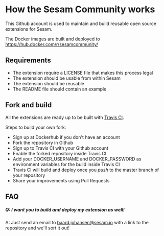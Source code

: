 # How the Sesam Community works

This Github account is used to maintain and build reusable open source extensions for Sesam.

The Docker images are built and deployed to https://hub.docker.com/r/sesamcommunity/

## Requirements

- The extension require a LICENSE file that makes this process legal
- The extension should be usable from within Sesam
- The extension should be reusable
- The README file should contain an example

## Fork and build

All the extensions are ready up to be built with [Travis CI](http://travis-ci.org/).

Steps to build your own fork:
* Sign up at Dockerhub if you don't have an account
* Fork the repository in Github
* Sign up to Travis CI with your Github account
* Enable the forked repository inside Travis CI
* Add your DOCKER_USERNAME and DOCKER_PASSWORD as environment variables for the build inside Travis CI
* Travis CI will build and deploy once you _push_ to the master branch of your repository
* Share your improvements using Pull Requests

## FAQ

##### Q: I want you to build and deploy my extension as well!
A: Just send an email to baard.johansen@sesam.io with a link to the repository and we'll sort it out!
